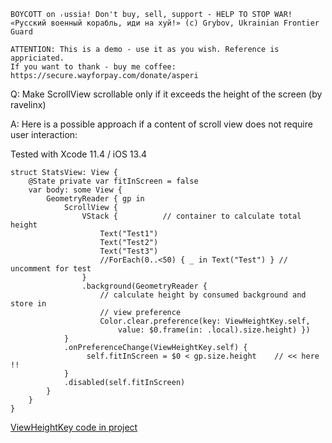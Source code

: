 ```
BOYCOTT on ᵣussia! Don't buy, sell, support - HELP TO STOP WAR!
«Русский военный корабль, иди на хуй!» (c) Grybov, Ukrainian Frontier Guard

ATTENTION: This is a demo - use it as you wish. Reference is appriciated.
If you want to thank - buy me coffee: https://secure.wayforpay.com/donate/asperi
```

Q: Make ScrollView scrollable only if it exceeds the height of the screen (by ravelinx)

A: Here is a possible approach if a content of scroll view does not require user interaction:

Tested with Xcode 11.4 / iOS 13.4

```
struct StatsView: View {
    @State private var fitInScreen = false
    var body: some View {
        GeometryReader { gp in
            ScrollView {
                VStack {          // container to calculate total height
                    Text("Test1")
                    Text("Test2")
                    Text("Test3")
                    //ForEach(0..<50) { _ in Text("Test") } // uncomment for test
                }
                .background(GeometryReader {
                    // calculate height by consumed background and store in 
                    // view preference
                    Color.clear.preference(key: ViewHeightKey.self,
                        value: $0.frame(in: .local).size.height) })
            }
            .onPreferenceChange(ViewHeightKey.self) {
                 self.fitInScreen = $0 < gp.size.height    // << here !!
            }
            .disabled(self.fitInScreen)
        }
    }
}
```

[ViewHeightKey code in project](https://github.com/Asperi-Demo/4SwiftUI/blob/master/PlayOn_iOS/PlayOn_iOS/Helpers/PreferenceKeys.swift)
